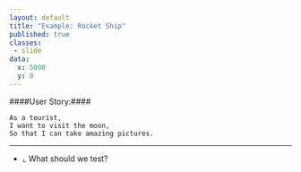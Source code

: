 ```yaml
---
layout: default
title: "Example: Rocket Ship"
published: true
classes:
 - slide
data:
  x: 5000
  y: 0
---
```


####User Story:####
```cucumber
As a tourist,
I want to visit the moon,
So that I can take amazing pictures.
```

---

* ⌞ What should we test?
